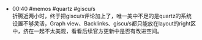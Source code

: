 - 00:40 #memos #quartz #giscu/s<br>折腾近两小时，终于把giscu/s评论加上了，唯一美中不足的是quartz的系统设置不够灵活，Graph view、Backlinks、giscu/s都只能放在layout的right区中，挤在一起不太美观，看看后续官方更新中是否有改进空间。